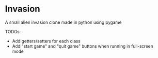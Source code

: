 # Invasion
A small alien invasion clone made in python using pygame

TODOs: 
* Add getters/setters for each class
* Add "start game" and "quit game" buttons when running in full-screen mode